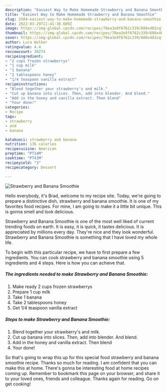 ```yaml
---
description: "Easiest Way to Make Homemade Strawberry and Banana Smoothie"
title: "Easiest Way to Make Homemade Strawberry and Banana Smoothie"
slug: 2584-easiest-way-to-make-homemade-strawberry-and-banana-smoothie
date: 2022-03-29T11:41:38.609Z
image: https://img-global.cpcdn.com/recipes/78ea3e9f6762c339/680x482cq70/strawberry-and-banana-smoothie-recipe-main-photo.jpg
thumbnail: https://img-global.cpcdn.com/recipes/78ea3e9f6762c339/680x482cq70/strawberry-and-banana-smoothie-recipe-main-photo.jpg
cover: https://img-global.cpcdn.com/recipes/78ea3e9f6762c339/680x482cq70/strawberry-and-banana-smoothie-recipe-main-photo.jpg
author: Lura Walker
ratingvalue: 4.4
reviewcount: 30274
recipeingredient:
- "2 cups frozen strawberrys"
- "1 cup milk"
- "1 banana"
- "2 tablespoons honey"
- "1/4 teaspoon vanilla extract"
recipeinstructions:
- "Blend together your strawberry's and milk."
- "Cut up banana into slices. Then, add into blender. And blend."
- "Add in the honey and vanilla extract. Then blend"
- "Your done!"
categories:
- Recipe
tags:
- strawberry
- and
- banana

katakunci: strawberry and banana 
nutrition: 136 calories
recipecuisine: American
preptime: "PT14M"
cooktime: "PT43M"
recipeyield: "3"
recipecategory: Dessert

---
```



![Strawberry and Banana Smoothie](https://img-global.cpcdn.com/recipes/78ea3e9f6762c339/680x482cq70/strawberry-and-banana-smoothie-recipe-main-photo.jpg)

Hello everybody, it's Brad, welcome to my recipe site. Today, we're going to prepare a distinctive dish, strawberry and banana smoothie. It is one of my favorites food recipes. For mine, I am going to make it a little bit unique. This is gonna smell and look delicious.



Strawberry and Banana Smoothie is one of the most well liked of current trending foods on earth. It is easy, it is quick, it tastes delicious. It is appreciated by millions every day. They're nice and they look wonderful. Strawberry and Banana Smoothie is something that I have loved my whole life.


To begin with this particular recipe, we have to first prepare a few ingredients. You can cook strawberry and banana smoothie using 5 ingredients and 4 steps. Here is how you can achieve that.

<!--inarticleads1-->

##### The ingredients needed to make Strawberry and Banana Smoothie:

1. Make ready 2 cups frozen strawberrys
1. Prepare 1 cup milk
1. Take 1 banana
1. Take 2 tablespoons honey
1. Get 1/4 teaspoon vanilla extract




<!--inarticleads2-->

##### Steps to make Strawberry and Banana Smoothie:

1. Blend together your strawberry's and milk.
1. Cut up banana into slices. Then, add into blender. And blend.
1. Add in the honey and vanilla extract. Then blend
1. Your done!




So that's going to wrap this up for this special food strawberry and banana smoothie recipe. Thanks so much for reading. I am confident that you can make this at home. There's gonna be interesting food at home recipes coming up. Remember to bookmark this page on your browser, and share it to your loved ones, friends and colleague. Thanks again for reading. Go on get cooking!
